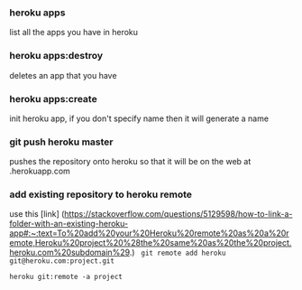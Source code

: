 
### heroku apps
list all the apps you have in heroku

### heroku apps:destroy <APPNAME>
deletes an app that you have

### heroku apps:create <APPNAME>
init heroku app, if you don't specify name then it will generate a name

### git push heroku master
pushes the repository onto heroku so that it will be on the web at <APPNAME>.herokuapp.com

### add existing repository to heroku remote
use this [link] (https://stackoverflow.com/questions/5129598/how-to-link-a-folder-with-an-existing-heroku-app#:~:text=To%20add%20your%20Heroku%20remote%20as%20a%20remote,Heroku%20project%20%28the%20same%20as%20the%20project.heroku.com%20subdomain%29.)
``` git remote add heroku git@heroku.com:project.git```

```heroku git:remote -a project```

